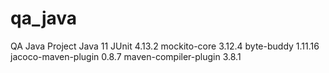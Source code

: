 # qa_java
QA Java Project
Java 11
JUnit 4.13.2
mockito-core 3.12.4
byte-buddy 1.11.16
jacoco-maven-plugin 0.8.7
maven-compiler-plugin 3.8.1
